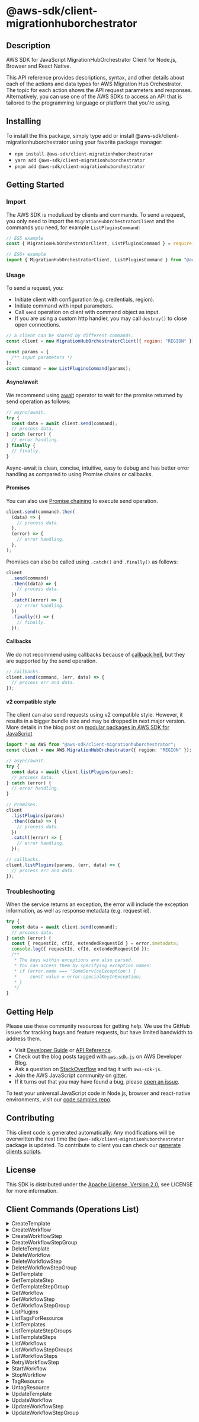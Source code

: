 <!-- generated file, do not edit directly -->

# @aws-sdk/client-migrationhuborchestrator

## Description

AWS SDK for JavaScript MigrationHubOrchestrator Client for Node.js, Browser and React Native.

<p>This API reference provides descriptions, syntax, and other details about each of the
actions and data types for AWS Migration Hub Orchestrator. The topic for each action shows the API
request parameters and responses. Alternatively, you can use one of the AWS SDKs to
access an API that is tailored to the programming language or platform that you're
using.</p>

## Installing

To install the this package, simply type add or install @aws-sdk/client-migrationhuborchestrator
using your favorite package manager:

- `npm install @aws-sdk/client-migrationhuborchestrator`
- `yarn add @aws-sdk/client-migrationhuborchestrator`
- `pnpm add @aws-sdk/client-migrationhuborchestrator`

## Getting Started

### Import

The AWS SDK is modulized by clients and commands.
To send a request, you only need to import the `MigrationHubOrchestratorClient` and
the commands you need, for example `ListPluginsCommand`:

```js
// ES5 example
const { MigrationHubOrchestratorClient, ListPluginsCommand } = require("@aws-sdk/client-migrationhuborchestrator");
```

```ts
// ES6+ example
import { MigrationHubOrchestratorClient, ListPluginsCommand } from "@aws-sdk/client-migrationhuborchestrator";
```

### Usage

To send a request, you:

- Initiate client with configuration (e.g. credentials, region).
- Initiate command with input parameters.
- Call `send` operation on client with command object as input.
- If you are using a custom http handler, you may call `destroy()` to close open connections.

```js
// a client can be shared by different commands.
const client = new MigrationHubOrchestratorClient({ region: "REGION" });

const params = {
  /** input parameters */
};
const command = new ListPluginsCommand(params);
```

#### Async/await

We recommend using [await](https://developer.mozilla.org/en-US/docs/Web/JavaScript/Reference/Operators/await)
operator to wait for the promise returned by send operation as follows:

```js
// async/await.
try {
  const data = await client.send(command);
  // process data.
} catch (error) {
  // error handling.
} finally {
  // finally.
}
```

Async-await is clean, concise, intuitive, easy to debug and has better error handling
as compared to using Promise chains or callbacks.

#### Promises

You can also use [Promise chaining](https://developer.mozilla.org/en-US/docs/Web/JavaScript/Guide/Using_promises#chaining)
to execute send operation.

```js
client.send(command).then(
  (data) => {
    // process data.
  },
  (error) => {
    // error handling.
  },
);
```

Promises can also be called using `.catch()` and `.finally()` as follows:

```js
client
  .send(command)
  .then((data) => {
    // process data.
  })
  .catch((error) => {
    // error handling.
  })
  .finally(() => {
    // finally.
  });
```

#### Callbacks

We do not recommend using callbacks because of [callback hell](http://callbackhell.com/),
but they are supported by the send operation.

```js
// callbacks.
client.send(command, (err, data) => {
  // process err and data.
});
```

#### v2 compatible style

The client can also send requests using v2 compatible style.
However, it results in a bigger bundle size and may be dropped in next major version. More details in the blog post
on [modular packages in AWS SDK for JavaScript](https://aws.amazon.com/blogs/developer/modular-packages-in-aws-sdk-for-javascript/)

```ts
import * as AWS from "@aws-sdk/client-migrationhuborchestrator";
const client = new AWS.MigrationHubOrchestrator({ region: "REGION" });

// async/await.
try {
  const data = await client.listPlugins(params);
  // process data.
} catch (error) {
  // error handling.
}

// Promises.
client
  .listPlugins(params)
  .then((data) => {
    // process data.
  })
  .catch((error) => {
    // error handling.
  });

// callbacks.
client.listPlugins(params, (err, data) => {
  // process err and data.
});
```

### Troubleshooting

When the service returns an exception, the error will include the exception information,
as well as response metadata (e.g. request id).

```js
try {
  const data = await client.send(command);
  // process data.
} catch (error) {
  const { requestId, cfId, extendedRequestId } = error.$metadata;
  console.log({ requestId, cfId, extendedRequestId });
  /**
   * The keys within exceptions are also parsed.
   * You can access them by specifying exception names:
   * if (error.name === 'SomeServiceException') {
   *     const value = error.specialKeyInException;
   * }
   */
}
```

## Getting Help

Please use these community resources for getting help.
We use the GitHub issues for tracking bugs and feature requests, but have limited bandwidth to address them.

- Visit [Developer Guide](https://docs.aws.amazon.com/sdk-for-javascript/v3/developer-guide/welcome.html)
  or [API Reference](https://docs.aws.amazon.com/AWSJavaScriptSDK/v3/latest/index.html).
- Check out the blog posts tagged with [`aws-sdk-js`](https://aws.amazon.com/blogs/developer/tag/aws-sdk-js/)
  on AWS Developer Blog.
- Ask a question on [StackOverflow](https://stackoverflow.com/questions/tagged/aws-sdk-js) and tag it with `aws-sdk-js`.
- Join the AWS JavaScript community on [gitter](https://gitter.im/aws/aws-sdk-js-v3).
- If it turns out that you may have found a bug, please [open an issue](https://github.com/aws/aws-sdk-js-v3/issues/new/choose).

To test your universal JavaScript code in Node.js, browser and react-native environments,
visit our [code samples repo](https://github.com/aws-samples/aws-sdk-js-tests).

## Contributing

This client code is generated automatically. Any modifications will be overwritten the next time the `@aws-sdk/client-migrationhuborchestrator` package is updated.
To contribute to client you can check our [generate clients scripts](https://github.com/aws/aws-sdk-js-v3/tree/main/scripts/generate-clients).

## License

This SDK is distributed under the
[Apache License, Version 2.0](http://www.apache.org/licenses/LICENSE-2.0),
see LICENSE for more information.

## Client Commands (Operations List)

<details>
<summary>
CreateTemplate
</summary>

[Command API Reference](https://docs.aws.amazon.com/AWSJavaScriptSDK/v3/latest/client/migrationhuborchestrator/command/CreateTemplateCommand/) / [Input](https://docs.aws.amazon.com/AWSJavaScriptSDK/v3/latest/Package/-aws-sdk-client-migrationhuborchestrator/Interface/CreateTemplateCommandInput/) / [Output](https://docs.aws.amazon.com/AWSJavaScriptSDK/v3/latest/Package/-aws-sdk-client-migrationhuborchestrator/Interface/CreateTemplateCommandOutput/)

</details>
<details>
<summary>
CreateWorkflow
</summary>

[Command API Reference](https://docs.aws.amazon.com/AWSJavaScriptSDK/v3/latest/client/migrationhuborchestrator/command/CreateWorkflowCommand/) / [Input](https://docs.aws.amazon.com/AWSJavaScriptSDK/v3/latest/Package/-aws-sdk-client-migrationhuborchestrator/Interface/CreateWorkflowCommandInput/) / [Output](https://docs.aws.amazon.com/AWSJavaScriptSDK/v3/latest/Package/-aws-sdk-client-migrationhuborchestrator/Interface/CreateWorkflowCommandOutput/)

</details>
<details>
<summary>
CreateWorkflowStep
</summary>

[Command API Reference](https://docs.aws.amazon.com/AWSJavaScriptSDK/v3/latest/client/migrationhuborchestrator/command/CreateWorkflowStepCommand/) / [Input](https://docs.aws.amazon.com/AWSJavaScriptSDK/v3/latest/Package/-aws-sdk-client-migrationhuborchestrator/Interface/CreateWorkflowStepCommandInput/) / [Output](https://docs.aws.amazon.com/AWSJavaScriptSDK/v3/latest/Package/-aws-sdk-client-migrationhuborchestrator/Interface/CreateWorkflowStepCommandOutput/)

</details>
<details>
<summary>
CreateWorkflowStepGroup
</summary>

[Command API Reference](https://docs.aws.amazon.com/AWSJavaScriptSDK/v3/latest/client/migrationhuborchestrator/command/CreateWorkflowStepGroupCommand/) / [Input](https://docs.aws.amazon.com/AWSJavaScriptSDK/v3/latest/Package/-aws-sdk-client-migrationhuborchestrator/Interface/CreateWorkflowStepGroupCommandInput/) / [Output](https://docs.aws.amazon.com/AWSJavaScriptSDK/v3/latest/Package/-aws-sdk-client-migrationhuborchestrator/Interface/CreateWorkflowStepGroupCommandOutput/)

</details>
<details>
<summary>
DeleteTemplate
</summary>

[Command API Reference](https://docs.aws.amazon.com/AWSJavaScriptSDK/v3/latest/client/migrationhuborchestrator/command/DeleteTemplateCommand/) / [Input](https://docs.aws.amazon.com/AWSJavaScriptSDK/v3/latest/Package/-aws-sdk-client-migrationhuborchestrator/Interface/DeleteTemplateCommandInput/) / [Output](https://docs.aws.amazon.com/AWSJavaScriptSDK/v3/latest/Package/-aws-sdk-client-migrationhuborchestrator/Interface/DeleteTemplateCommandOutput/)

</details>
<details>
<summary>
DeleteWorkflow
</summary>

[Command API Reference](https://docs.aws.amazon.com/AWSJavaScriptSDK/v3/latest/client/migrationhuborchestrator/command/DeleteWorkflowCommand/) / [Input](https://docs.aws.amazon.com/AWSJavaScriptSDK/v3/latest/Package/-aws-sdk-client-migrationhuborchestrator/Interface/DeleteWorkflowCommandInput/) / [Output](https://docs.aws.amazon.com/AWSJavaScriptSDK/v3/latest/Package/-aws-sdk-client-migrationhuborchestrator/Interface/DeleteWorkflowCommandOutput/)

</details>
<details>
<summary>
DeleteWorkflowStep
</summary>

[Command API Reference](https://docs.aws.amazon.com/AWSJavaScriptSDK/v3/latest/client/migrationhuborchestrator/command/DeleteWorkflowStepCommand/) / [Input](https://docs.aws.amazon.com/AWSJavaScriptSDK/v3/latest/Package/-aws-sdk-client-migrationhuborchestrator/Interface/DeleteWorkflowStepCommandInput/) / [Output](https://docs.aws.amazon.com/AWSJavaScriptSDK/v3/latest/Package/-aws-sdk-client-migrationhuborchestrator/Interface/DeleteWorkflowStepCommandOutput/)

</details>
<details>
<summary>
DeleteWorkflowStepGroup
</summary>

[Command API Reference](https://docs.aws.amazon.com/AWSJavaScriptSDK/v3/latest/client/migrationhuborchestrator/command/DeleteWorkflowStepGroupCommand/) / [Input](https://docs.aws.amazon.com/AWSJavaScriptSDK/v3/latest/Package/-aws-sdk-client-migrationhuborchestrator/Interface/DeleteWorkflowStepGroupCommandInput/) / [Output](https://docs.aws.amazon.com/AWSJavaScriptSDK/v3/latest/Package/-aws-sdk-client-migrationhuborchestrator/Interface/DeleteWorkflowStepGroupCommandOutput/)

</details>
<details>
<summary>
GetTemplate
</summary>

[Command API Reference](https://docs.aws.amazon.com/AWSJavaScriptSDK/v3/latest/client/migrationhuborchestrator/command/GetTemplateCommand/) / [Input](https://docs.aws.amazon.com/AWSJavaScriptSDK/v3/latest/Package/-aws-sdk-client-migrationhuborchestrator/Interface/GetTemplateCommandInput/) / [Output](https://docs.aws.amazon.com/AWSJavaScriptSDK/v3/latest/Package/-aws-sdk-client-migrationhuborchestrator/Interface/GetTemplateCommandOutput/)

</details>
<details>
<summary>
GetTemplateStep
</summary>

[Command API Reference](https://docs.aws.amazon.com/AWSJavaScriptSDK/v3/latest/client/migrationhuborchestrator/command/GetTemplateStepCommand/) / [Input](https://docs.aws.amazon.com/AWSJavaScriptSDK/v3/latest/Package/-aws-sdk-client-migrationhuborchestrator/Interface/GetTemplateStepCommandInput/) / [Output](https://docs.aws.amazon.com/AWSJavaScriptSDK/v3/latest/Package/-aws-sdk-client-migrationhuborchestrator/Interface/GetTemplateStepCommandOutput/)

</details>
<details>
<summary>
GetTemplateStepGroup
</summary>

[Command API Reference](https://docs.aws.amazon.com/AWSJavaScriptSDK/v3/latest/client/migrationhuborchestrator/command/GetTemplateStepGroupCommand/) / [Input](https://docs.aws.amazon.com/AWSJavaScriptSDK/v3/latest/Package/-aws-sdk-client-migrationhuborchestrator/Interface/GetTemplateStepGroupCommandInput/) / [Output](https://docs.aws.amazon.com/AWSJavaScriptSDK/v3/latest/Package/-aws-sdk-client-migrationhuborchestrator/Interface/GetTemplateStepGroupCommandOutput/)

</details>
<details>
<summary>
GetWorkflow
</summary>

[Command API Reference](https://docs.aws.amazon.com/AWSJavaScriptSDK/v3/latest/client/migrationhuborchestrator/command/GetWorkflowCommand/) / [Input](https://docs.aws.amazon.com/AWSJavaScriptSDK/v3/latest/Package/-aws-sdk-client-migrationhuborchestrator/Interface/GetWorkflowCommandInput/) / [Output](https://docs.aws.amazon.com/AWSJavaScriptSDK/v3/latest/Package/-aws-sdk-client-migrationhuborchestrator/Interface/GetWorkflowCommandOutput/)

</details>
<details>
<summary>
GetWorkflowStep
</summary>

[Command API Reference](https://docs.aws.amazon.com/AWSJavaScriptSDK/v3/latest/client/migrationhuborchestrator/command/GetWorkflowStepCommand/) / [Input](https://docs.aws.amazon.com/AWSJavaScriptSDK/v3/latest/Package/-aws-sdk-client-migrationhuborchestrator/Interface/GetWorkflowStepCommandInput/) / [Output](https://docs.aws.amazon.com/AWSJavaScriptSDK/v3/latest/Package/-aws-sdk-client-migrationhuborchestrator/Interface/GetWorkflowStepCommandOutput/)

</details>
<details>
<summary>
GetWorkflowStepGroup
</summary>

[Command API Reference](https://docs.aws.amazon.com/AWSJavaScriptSDK/v3/latest/client/migrationhuborchestrator/command/GetWorkflowStepGroupCommand/) / [Input](https://docs.aws.amazon.com/AWSJavaScriptSDK/v3/latest/Package/-aws-sdk-client-migrationhuborchestrator/Interface/GetWorkflowStepGroupCommandInput/) / [Output](https://docs.aws.amazon.com/AWSJavaScriptSDK/v3/latest/Package/-aws-sdk-client-migrationhuborchestrator/Interface/GetWorkflowStepGroupCommandOutput/)

</details>
<details>
<summary>
ListPlugins
</summary>

[Command API Reference](https://docs.aws.amazon.com/AWSJavaScriptSDK/v3/latest/client/migrationhuborchestrator/command/ListPluginsCommand/) / [Input](https://docs.aws.amazon.com/AWSJavaScriptSDK/v3/latest/Package/-aws-sdk-client-migrationhuborchestrator/Interface/ListPluginsCommandInput/) / [Output](https://docs.aws.amazon.com/AWSJavaScriptSDK/v3/latest/Package/-aws-sdk-client-migrationhuborchestrator/Interface/ListPluginsCommandOutput/)

</details>
<details>
<summary>
ListTagsForResource
</summary>

[Command API Reference](https://docs.aws.amazon.com/AWSJavaScriptSDK/v3/latest/client/migrationhuborchestrator/command/ListTagsForResourceCommand/) / [Input](https://docs.aws.amazon.com/AWSJavaScriptSDK/v3/latest/Package/-aws-sdk-client-migrationhuborchestrator/Interface/ListTagsForResourceCommandInput/) / [Output](https://docs.aws.amazon.com/AWSJavaScriptSDK/v3/latest/Package/-aws-sdk-client-migrationhuborchestrator/Interface/ListTagsForResourceCommandOutput/)

</details>
<details>
<summary>
ListTemplates
</summary>

[Command API Reference](https://docs.aws.amazon.com/AWSJavaScriptSDK/v3/latest/client/migrationhuborchestrator/command/ListTemplatesCommand/) / [Input](https://docs.aws.amazon.com/AWSJavaScriptSDK/v3/latest/Package/-aws-sdk-client-migrationhuborchestrator/Interface/ListTemplatesCommandInput/) / [Output](https://docs.aws.amazon.com/AWSJavaScriptSDK/v3/latest/Package/-aws-sdk-client-migrationhuborchestrator/Interface/ListTemplatesCommandOutput/)

</details>
<details>
<summary>
ListTemplateStepGroups
</summary>

[Command API Reference](https://docs.aws.amazon.com/AWSJavaScriptSDK/v3/latest/client/migrationhuborchestrator/command/ListTemplateStepGroupsCommand/) / [Input](https://docs.aws.amazon.com/AWSJavaScriptSDK/v3/latest/Package/-aws-sdk-client-migrationhuborchestrator/Interface/ListTemplateStepGroupsCommandInput/) / [Output](https://docs.aws.amazon.com/AWSJavaScriptSDK/v3/latest/Package/-aws-sdk-client-migrationhuborchestrator/Interface/ListTemplateStepGroupsCommandOutput/)

</details>
<details>
<summary>
ListTemplateSteps
</summary>

[Command API Reference](https://docs.aws.amazon.com/AWSJavaScriptSDK/v3/latest/client/migrationhuborchestrator/command/ListTemplateStepsCommand/) / [Input](https://docs.aws.amazon.com/AWSJavaScriptSDK/v3/latest/Package/-aws-sdk-client-migrationhuborchestrator/Interface/ListTemplateStepsCommandInput/) / [Output](https://docs.aws.amazon.com/AWSJavaScriptSDK/v3/latest/Package/-aws-sdk-client-migrationhuborchestrator/Interface/ListTemplateStepsCommandOutput/)

</details>
<details>
<summary>
ListWorkflows
</summary>

[Command API Reference](https://docs.aws.amazon.com/AWSJavaScriptSDK/v3/latest/client/migrationhuborchestrator/command/ListWorkflowsCommand/) / [Input](https://docs.aws.amazon.com/AWSJavaScriptSDK/v3/latest/Package/-aws-sdk-client-migrationhuborchestrator/Interface/ListWorkflowsCommandInput/) / [Output](https://docs.aws.amazon.com/AWSJavaScriptSDK/v3/latest/Package/-aws-sdk-client-migrationhuborchestrator/Interface/ListWorkflowsCommandOutput/)

</details>
<details>
<summary>
ListWorkflowStepGroups
</summary>

[Command API Reference](https://docs.aws.amazon.com/AWSJavaScriptSDK/v3/latest/client/migrationhuborchestrator/command/ListWorkflowStepGroupsCommand/) / [Input](https://docs.aws.amazon.com/AWSJavaScriptSDK/v3/latest/Package/-aws-sdk-client-migrationhuborchestrator/Interface/ListWorkflowStepGroupsCommandInput/) / [Output](https://docs.aws.amazon.com/AWSJavaScriptSDK/v3/latest/Package/-aws-sdk-client-migrationhuborchestrator/Interface/ListWorkflowStepGroupsCommandOutput/)

</details>
<details>
<summary>
ListWorkflowSteps
</summary>

[Command API Reference](https://docs.aws.amazon.com/AWSJavaScriptSDK/v3/latest/client/migrationhuborchestrator/command/ListWorkflowStepsCommand/) / [Input](https://docs.aws.amazon.com/AWSJavaScriptSDK/v3/latest/Package/-aws-sdk-client-migrationhuborchestrator/Interface/ListWorkflowStepsCommandInput/) / [Output](https://docs.aws.amazon.com/AWSJavaScriptSDK/v3/latest/Package/-aws-sdk-client-migrationhuborchestrator/Interface/ListWorkflowStepsCommandOutput/)

</details>
<details>
<summary>
RetryWorkflowStep
</summary>

[Command API Reference](https://docs.aws.amazon.com/AWSJavaScriptSDK/v3/latest/client/migrationhuborchestrator/command/RetryWorkflowStepCommand/) / [Input](https://docs.aws.amazon.com/AWSJavaScriptSDK/v3/latest/Package/-aws-sdk-client-migrationhuborchestrator/Interface/RetryWorkflowStepCommandInput/) / [Output](https://docs.aws.amazon.com/AWSJavaScriptSDK/v3/latest/Package/-aws-sdk-client-migrationhuborchestrator/Interface/RetryWorkflowStepCommandOutput/)

</details>
<details>
<summary>
StartWorkflow
</summary>

[Command API Reference](https://docs.aws.amazon.com/AWSJavaScriptSDK/v3/latest/client/migrationhuborchestrator/command/StartWorkflowCommand/) / [Input](https://docs.aws.amazon.com/AWSJavaScriptSDK/v3/latest/Package/-aws-sdk-client-migrationhuborchestrator/Interface/StartWorkflowCommandInput/) / [Output](https://docs.aws.amazon.com/AWSJavaScriptSDK/v3/latest/Package/-aws-sdk-client-migrationhuborchestrator/Interface/StartWorkflowCommandOutput/)

</details>
<details>
<summary>
StopWorkflow
</summary>

[Command API Reference](https://docs.aws.amazon.com/AWSJavaScriptSDK/v3/latest/client/migrationhuborchestrator/command/StopWorkflowCommand/) / [Input](https://docs.aws.amazon.com/AWSJavaScriptSDK/v3/latest/Package/-aws-sdk-client-migrationhuborchestrator/Interface/StopWorkflowCommandInput/) / [Output](https://docs.aws.amazon.com/AWSJavaScriptSDK/v3/latest/Package/-aws-sdk-client-migrationhuborchestrator/Interface/StopWorkflowCommandOutput/)

</details>
<details>
<summary>
TagResource
</summary>

[Command API Reference](https://docs.aws.amazon.com/AWSJavaScriptSDK/v3/latest/client/migrationhuborchestrator/command/TagResourceCommand/) / [Input](https://docs.aws.amazon.com/AWSJavaScriptSDK/v3/latest/Package/-aws-sdk-client-migrationhuborchestrator/Interface/TagResourceCommandInput/) / [Output](https://docs.aws.amazon.com/AWSJavaScriptSDK/v3/latest/Package/-aws-sdk-client-migrationhuborchestrator/Interface/TagResourceCommandOutput/)

</details>
<details>
<summary>
UntagResource
</summary>

[Command API Reference](https://docs.aws.amazon.com/AWSJavaScriptSDK/v3/latest/client/migrationhuborchestrator/command/UntagResourceCommand/) / [Input](https://docs.aws.amazon.com/AWSJavaScriptSDK/v3/latest/Package/-aws-sdk-client-migrationhuborchestrator/Interface/UntagResourceCommandInput/) / [Output](https://docs.aws.amazon.com/AWSJavaScriptSDK/v3/latest/Package/-aws-sdk-client-migrationhuborchestrator/Interface/UntagResourceCommandOutput/)

</details>
<details>
<summary>
UpdateTemplate
</summary>

[Command API Reference](https://docs.aws.amazon.com/AWSJavaScriptSDK/v3/latest/client/migrationhuborchestrator/command/UpdateTemplateCommand/) / [Input](https://docs.aws.amazon.com/AWSJavaScriptSDK/v3/latest/Package/-aws-sdk-client-migrationhuborchestrator/Interface/UpdateTemplateCommandInput/) / [Output](https://docs.aws.amazon.com/AWSJavaScriptSDK/v3/latest/Package/-aws-sdk-client-migrationhuborchestrator/Interface/UpdateTemplateCommandOutput/)

</details>
<details>
<summary>
UpdateWorkflow
</summary>

[Command API Reference](https://docs.aws.amazon.com/AWSJavaScriptSDK/v3/latest/client/migrationhuborchestrator/command/UpdateWorkflowCommand/) / [Input](https://docs.aws.amazon.com/AWSJavaScriptSDK/v3/latest/Package/-aws-sdk-client-migrationhuborchestrator/Interface/UpdateWorkflowCommandInput/) / [Output](https://docs.aws.amazon.com/AWSJavaScriptSDK/v3/latest/Package/-aws-sdk-client-migrationhuborchestrator/Interface/UpdateWorkflowCommandOutput/)

</details>
<details>
<summary>
UpdateWorkflowStep
</summary>

[Command API Reference](https://docs.aws.amazon.com/AWSJavaScriptSDK/v3/latest/client/migrationhuborchestrator/command/UpdateWorkflowStepCommand/) / [Input](https://docs.aws.amazon.com/AWSJavaScriptSDK/v3/latest/Package/-aws-sdk-client-migrationhuborchestrator/Interface/UpdateWorkflowStepCommandInput/) / [Output](https://docs.aws.amazon.com/AWSJavaScriptSDK/v3/latest/Package/-aws-sdk-client-migrationhuborchestrator/Interface/UpdateWorkflowStepCommandOutput/)

</details>
<details>
<summary>
UpdateWorkflowStepGroup
</summary>

[Command API Reference](https://docs.aws.amazon.com/AWSJavaScriptSDK/v3/latest/client/migrationhuborchestrator/command/UpdateWorkflowStepGroupCommand/) / [Input](https://docs.aws.amazon.com/AWSJavaScriptSDK/v3/latest/Package/-aws-sdk-client-migrationhuborchestrator/Interface/UpdateWorkflowStepGroupCommandInput/) / [Output](https://docs.aws.amazon.com/AWSJavaScriptSDK/v3/latest/Package/-aws-sdk-client-migrationhuborchestrator/Interface/UpdateWorkflowStepGroupCommandOutput/)

</details>

